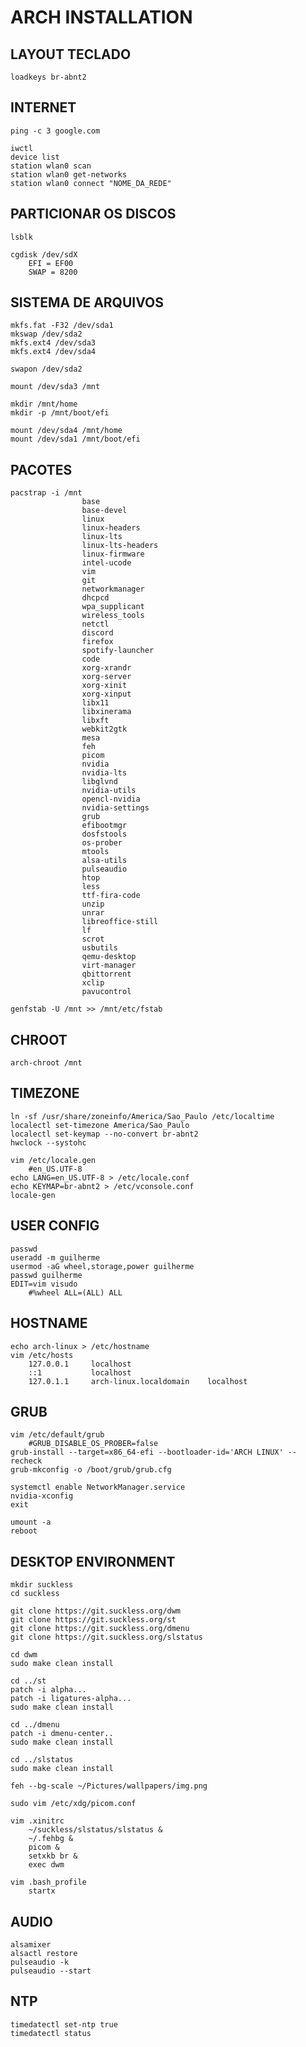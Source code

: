 # ARCH INSTALLATION

## LAYOUT TECLADO 
	loadkeys br-abnt2

## INTERNET
	ping -c 3 google.com

	iwctl
	device list
	station wlan0 scan
	station wlan0 get-networks
	station wlan0 connect "NOME_DA_REDE"

## PARTICIONAR OS DISCOS 
	lsblk
	
	cgdisk /dev/sdX 
		EFI = EF00
		SWAP = 8200

## SISTEMA DE ARQUIVOS
	mkfs.fat -F32 /dev/sda1
	mkswap /dev/sda2
	mkfs.ext4 /dev/sda3
	mkfs.ext4 /dev/sda4

	swapon /dev/sda2
	
	mount /dev/sda3 /mnt
	
	mkdir /mnt/home
	mkdir -p /mnt/boot/efi
	
	mount /dev/sda4 /mnt/home
	mount /dev/sda1 /mnt/boot/efi

## PACOTES
	pacstrap -i /mnt 
					base 
					base-devel 
					linux 
					linux-headers 
					linux-lts 
					linux-lts-headers 
					linux-firmware
					intel-ucode
					vim 
					git 
					networkmanager 
					dhcpcd 
					wpa_supplicant 
					wireless_tools 
					netctl
					discord 
					firefox 
					spotify-launcher 
					code 
					xorg-xrandr 
					xorg-server 
					xorg-xinit 
					xorg-xinput
					libx11 
					libxinerama 
					libxft 
					webkit2gtk 
					mesa 
					feh 
					picom 
					nvidia 
					nvidia-lts 
					libglvnd 
					nvidia-utils 
					opencl-nvidia 
					nvidia-settings 
					grub 
					efibootmgr 
					dosfstools 
					os-prober 
					mtools      
					alsa-utils 
					pulseaudio
					htop 
					less 
					ttf-fira-code 
					unzip 
					unrar
					libreoffice-still 
					lf 
					scrot 
					usbutils
					qemu-desktop
					virt-manager
					qbittorrent
					xclip
					pavucontrol
		
	genfstab -U /mnt >> /mnt/etc/fstab
		

## CHROOT
    arch-chroot /mnt

## TIMEZONE
	ln -sf /usr/share/zoneinfo/America/Sao_Paulo /etc/localtime
	localectl set-timezone America/Sao_Paulo
	localectl set-keymap --no-convert br-abnt2
	hwclock --systohc

	vim /etc/locale.gen
		#en_US.UTF-8
	echo LANG=en_US.UTF-8 > /etc/locale.conf
	echo KEYMAP=br-abnt2 > /etc/vconsole.conf
	locale-gen

## USER CONFIG
	passwd
	useradd -m guilherme
	usermod -aG wheel,storage,power guilherme
	passwd guilherme
	EDIT=vim visudo
		#%wheel ALL=(ALL) ALL

## HOSTNAME
	echo arch-linux > /etc/hostname
	vim /etc/hosts
		127.0.0.1     localhost
		::1           localhost
		127.0.1.1     arch-linux.localdomain    localhost

## GRUB
	vim /etc/default/grub
		#GRUB_DISABLE_OS_PROBER=false	
	grub-install --target=x86_64-efi --bootloader-id='ARCH LINUX' --recheck
	grub-mkconfig -o /boot/grub/grub.cfg
	
	systemctl enable NetworkManager.service
	nvidia-xconfig
	exit
	
	umount -a
	reboot

## DESKTOP ENVIRONMENT
	mkdir suckless
	cd suckless

	git clone https://git.suckless.org/dwm
	git clone https://git.suckless.org/st
	git clone https://git.suckless.org/dmenu
	git clone https://git.suckless.org/slstatus

	cd dwm
	sudo make clean install

	cd ../st
	patch -i alpha...
	patch -i ligatures-alpha...
	sudo make clean install

	cd ../dmenu
	patch -i dmenu-center..
	sudo make clean install

	cd ../slstatus
	sudo make clean install

	feh --bg-scale ~/Pictures/wallpapers/img.png

	sudo vim /etc/xdg/picom.conf

	vim .xinitrc
		~/suckless/slstatus/slstatus &
		~/.fehbg &
		picom &
		setxkb br &
		exec dwm

	vim .bash_profile
		startx

## AUDIO
	alsamixer
	alsactl restore
	pulseaudio -k
	pulseaudio --start

## NTP
	timedatectl set-ntp true			
	timedatectl status



